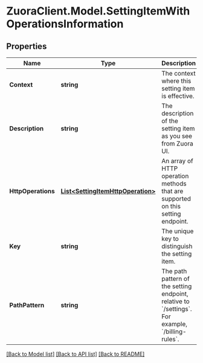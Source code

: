 # ZuoraClient.Model.SettingItemWithOperationsInformation

## Properties

Name | Type | Description | Notes
------------ | ------------- | ------------- | -------------
**Context** | **string** | The context where this setting item is effective. | [optional] 
**Description** | **string** | The description of the setting item as you see from Zuora UI. | [optional] 
**HttpOperations** | [**List&lt;SettingItemHttpOperation&gt;**](SettingItemHttpOperation.md) | An array of HTTP operation methods that are supported on this setting endpoint. | [optional] 
**Key** | **string** | The unique key to distinguish the setting item. | [optional] 
**PathPattern** | **string** | The path pattern of the setting endpoint, relative to &#x60;/settings&#x60;. For example, &#x60;/billing-rules&#x60;. | [optional] 

[[Back to Model list]](../README.md#documentation-for-models) [[Back to API list]](../README.md#documentation-for-api-endpoints) [[Back to README]](../README.md)

